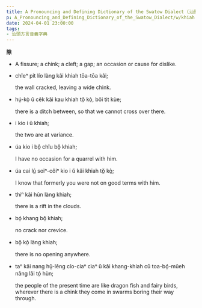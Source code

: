 ```yaml
---
title: A Pronouncing and Defining Dictionary of the Swatow Dialect (汕頭方言音義字典) / khiah
p: A_Pronouncing_and_Defining_Dictionary_of_the_Swatow_Dialect/w/khiah
date: 2024-04-01 23:00:00
tags: 
- 汕頭方言音義字典
---
```



**隙**
- A fissure; a chink; a cleft; a gap; an occasion or cause for dislike.

- chîeⁿ pit lío làng kâi khiah tōa-tōa kâi;

  the wall cracked, leaving a wide chink.

- hṳ́-kò̤ ŭ cêk kâi kau khiah tŏ̤ kò̤, bŏi tit kùe;

  there is a ditch between, so that we cannot cross over there.

- i kio i ŭ khiah;

  the two are at variance.

- úa kio i bô̤ chîu bô̤ khiah;

  I have no occasion for a quarrel with him.

- úa cai lṳ́ soiⁿ-côiⁿ kio i ŭ kâi khiah tŏ̤ kò̤;

  I know that formerly you were not on good terms with him.

- thiⁿ kâi hûn làng khiah;

  there is a rift in the clouds.

- bó̤ khang bô̤ khiah;

  no crack nor crevice.

- bô̤ kò̤ làng khiah;

  there is no opening anywhere.

- taⁿ kâi nang hṳ̂-lêng cío-ciaⁿ cìaⁿ ŭ kâi khang-khiah cū toa-bó̤-mûeh nâng lâi tó̤ hùn;

  the people of the present time are like dragon  fish and fairy birds, wherever there is a chink they come in swarms  boring their way through.